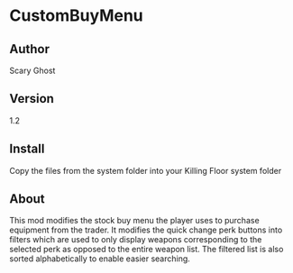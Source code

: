 CustomBuyMenu
=============

## Author
Scary Ghost

## Version
1.2

## Install
Copy the files from the system folder into your Killing Floor system folder

## About
This mod modifies the stock buy menu the player uses to purchase equipment from the trader.  It modifies the quick change perk buttons into filters which are used to only display weapons corresponding to the selected perk as opposed to the entire weapon list.  The filtered list is also sorted alphabetically to enable easier searching.



